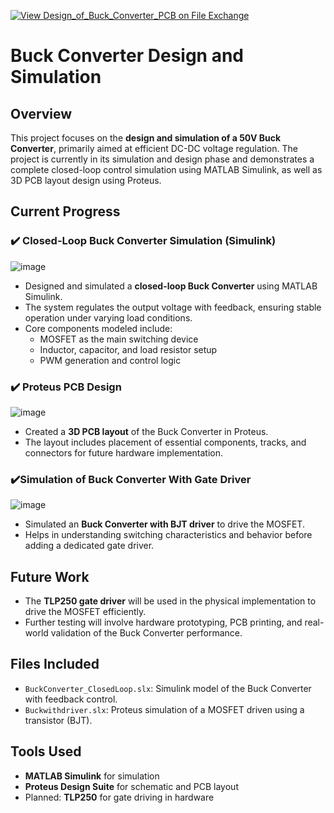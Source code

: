 [![View Design_of_Buck_Converter_PCB on File Exchange](https://www.mathworks.com/matlabcentral/images/matlab-file-exchange.svg)](https://in.mathworks.com/matlabcentral/fileexchange/180669-design_of_buck_converter_pcb)
# Buck Converter Design and Simulation



## Overview
This project focuses on the **design and simulation of a 50V Buck Converter**, primarily aimed at efficient DC-DC voltage regulation. The project is currently in its simulation and design phase and demonstrates a complete closed-loop control simulation using MATLAB Simulink, as well as 3D PCB layout design using Proteus.

## Current Progress

### ✔️ Closed-Loop Buck Converter Simulation (Simulink)

![image](https://github.com/user-attachments/assets/9f35c5ce-f898-4343-8723-3f62775d9692)


- Designed and simulated a **closed-loop Buck Converter** using MATLAB Simulink.
- The system regulates the output voltage with feedback, ensuring stable operation under varying load conditions.
- Core components modeled include:
  - MOSFET as the main switching device
  - Inductor, capacitor, and load resistor setup
  - PWM generation and control logic

### ✔️ Proteus PCB Design

![image](https://github.com/user-attachments/assets/837f46f6-1451-4558-b490-a14024229786)




- Created a **3D PCB layout** of the Buck Converter in Proteus.
- The layout includes placement of essential components, tracks, and connectors for future hardware implementation.

### ✔️Simulation of Buck Converter With Gate Driver

![image](https://github.com/user-attachments/assets/ad1eed50-987f-47c3-8664-f5306bd5396c)


- Simulated an **Buck Converter with BJT driver** to drive the MOSFET.
- Helps in understanding switching characteristics and behavior before adding a dedicated gate driver.

## Future Work
- The **TLP250 gate driver** will be used in the physical implementation to drive the MOSFET efficiently.
- Further testing will involve hardware prototyping, PCB printing, and real-world validation of the Buck Converter performance.

## Files Included
- `BuckConverter_ClosedLoop.slx`: Simulink model of the Buck Converter with feedback control.
- `Buckwithdriver.slx`: Proteus simulation of a MOSFET driven using a transistor (BJT).

## Tools Used
- **MATLAB Simulink** for simulation
- **Proteus Design Suite** for schematic and PCB layout
- Planned: **TLP250** for gate driving in hardware

